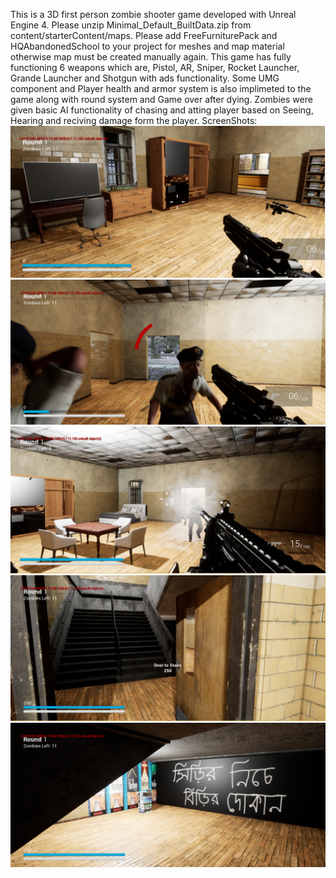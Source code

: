 This is a 3D first person zombie shooter game developed with Unreal Engine 4.
Please unzip Minimal_Default_BuiltData.zip from content/starterContent/maps.
Please add FreeFurniturePack and HQAbandonedSchool to your project for meshes and map material otherwise map must be created manually again. 
This game has fully functioning 6 weapons which are, Pistol, AR, Sniper, Rocket Launcher, Grande Launcher and Shotgun with ads functionality. 
Some UMG component and Player health and armor system is also implimeted to the game along with round system and Game over after dying.
Zombies were given basic AI functionality of chasing and atting player based on Seeing, Hearing and reciving damage form the player. 
ScreenShots: 
![Alt text](ScreenShots/1.png?raw=true "Optional Title")
![Alt text](ScreenShots/2.png?raw=true "Optional Title")
![Alt text](ScreenShots/3.png?raw=true "Optional Title")
![Alt text](ScreenShots/4.png?raw=true "Optional Title")
![Alt text](ScreenShots/5.png?raw=true "Optional Title")
